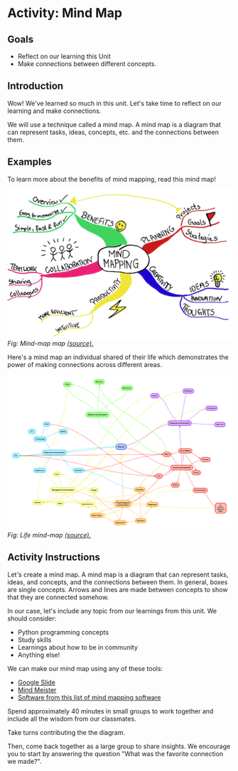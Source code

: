 # Activity: Mind Map

## Goals
- Reflect on our learning this Unit
- Make connections between different concepts.

## Introduction

Wow! We've learned so much in this unit. Let's take time to reflect on our learning and make connections.

We will use a technique called a mind map. A mind map is a diagram that can represent tasks, ideas, concepts, etc. and the connections between them. 

## Examples

To learn more about the benefits of mind mapping, read this mind map!

![how-to-mind-map](../assets/unit-1-reflection-mind-map.jpg)
*Fig: Mind-map map [(source).](https://www.mindmeister.com/blog/wp-content/uploads/2015/01/MindMapping_mindmap_handdrawn.png)*


Here's a mind map an individual shared of their life which demonstrates the power of making connections across different areas.

![how-to-mind-map](../assets/unit-1-reflection-my-life-mind-map.png)
*Fig: Life mind-map [(source).](http://emmacookbehaviourandenvironment.blogspot.com/)*

## Activity Instructions

Let's create a mind map. A mind map is a diagram that can represent tasks, ideas, and concepts, and the connections between them. In general, boxes are single concepts. Arrows and lines are made between concepts to show that they are connected somehow.

In our case, let's include any topic from our learnings from this unit. We should consider:
- Python programming concepts
- Study skills
- Learnings about how to be in community
- Anything else!

We can make our mind map using any of these tools:
- [Google Slide](https://www.google.com/slides/about/)
- [Mind Meister](https://www.mindmeister.com/)
- [Software from this list of mind mapping software](https://zapier.com/blog/best-mind-mapping-software/)

Spend approximately 40 minutes in small groups to work together and include all the wisdom from our classmates. 

Take turns contributing the the diagram.

Then, come back together as a large group to share insights. We encourage you to start by answering the question "What was the favorite connection we made?".
